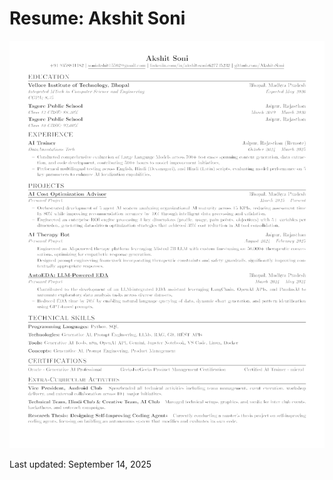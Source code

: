 # Resume: Akshit Soni

![Resume](https://github.com/Akshit-Soni/Resume/blob/main/resume.png?cache_buster=1)

















Last updated: September 14, 2025

